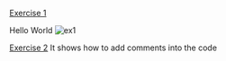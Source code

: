 [Exercise 1](https://github.com/MathiSurya/Ruby/blob/main/Exercises/ex1.rb)

Hello World
![ex1](https://user-images.githubusercontent.com/28948551/105454030-4319f300-5ca7-11eb-99fd-6f0f4affec85.PNG)

[Exercise 2](https://user-images.githubusercontent.com/28948551/105458125-f7b71300-5cad-11eb-9717-9965a95e1d0a.png)
It shows how to add comments into the code
